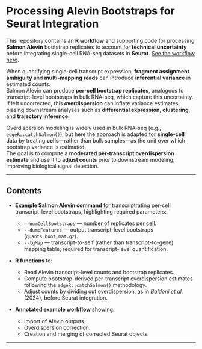# Processing Alevin Bootstraps for Seurat Integration

This repository contains an **R workflow** and supporting code for processing **Salmon Alevin** bootstrap replicates to account for **technical uncertainty** before integrating single-cell RNA-seq datasets in **Seurat**. [See the workflow here](https://github.com/sbresnahan/Overdispersion-Correction-for-Alevin).

When quantifying single-cell transcript expression, **fragment assignment ambiguity** and **multi-mapping reads** can introduce **inferential variance** in estimated counts.  
Salmon Alevin can produce **per-cell bootstrap replicates**, analogous to transcript-level bootstraps in bulk RNA-seq, which capture this uncertainty.  
If left uncorrected, this **overdispersion** can inflate variance estimates, biasing downstream analyses such as **differential expression**, **clustering**, and **trajectory inference**.

Overdispersion modeling is widely used in bulk RNA-seq (e.g., `edgeR::catchSalmon()`), but here the approach is adapted for **single-cell** data by treating **cells**—rather than bulk samples—as the unit over which bootstrap variance is estimated.  
The goal is to compute a **moderated per-transcript overdispersion estimate** and use it to **adjust counts** prior to downstream modeling, improving biological signal detection.

---

## Contents

- **Example Salmon Alevin command** for transcriptrating per-cell transcript-level bootstraps, highlighting required parameters:
  - `--numCellBootstraps` — number of replicates per cell.
  - `--dumpFeatures` — output transcript-level bootstraps (`quants_boot_mat.gz`).
  - `--tgMap` — transcript-to-self (rather than transcript-to-gene) mapping table; required for transcript-level quantification.

- **R functions** to:
  - Read Alevin transcript-level counts and bootstrap replicates.
  - Compute bootstrap-derived per-transcript overdispersion estimates following the `edgeR::catchSalmon()` methodology.
  - Adjust counts by dividing out overdispersion, as in *Baldoni et al.* (2024), before Seurat integration.

- **Annotated example workflow** showing:
  - Import of Alevin outputs.
  - Overdispersion correction.
  - Creation and merging of corrected Seurat objects.

---
